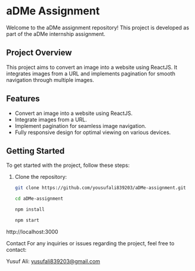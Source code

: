 # aDMe Assignment

Welcome to the aDMe assignment repository! This project is developed as part of the aDMe internship assignment.

## Project Overview

This project aims to convert an image into a website using ReactJS. It integrates images from a URL and implements pagination for smooth navigation through multiple images.

## Features

- Convert an image into a website using ReactJS.
- Integrate images from a URL.
- Implement pagination for seamless image navigation.
- Fully responsive design for optimal viewing on various devices.

## Getting Started

To get started with the project, follow these steps:

1. Clone the repository:

   ```bash
   git clone https://github.com/yousufali839203/aDMe-assignment.git

   cd aDMe-assignment

   npm install

   npm start
   ```

http://localhost:3000

Contact
For any inquiries or issues regarding the project, feel free to contact:

Yusuf Ali: yusufali839203@gmail.com
